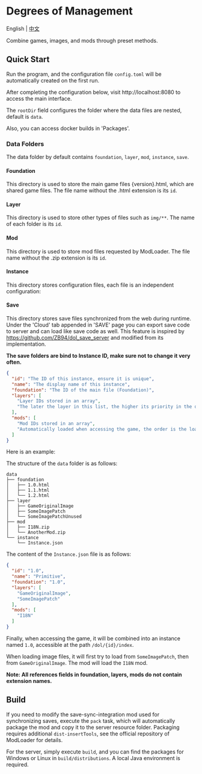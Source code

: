 # Degrees of Management

English | [中文](README-ZH.md)

Combine games, images, and mods through preset methods.

## Quick Start
Run the program, and the configuration file `config.toml` will be automatically created on the first run.

After completing the configuration below, visit http://localhost:8080 to access the main interface.

The `rootDir` field configures the folder where the data files are nested, default is `data`.

Also, you can access docker builds in 'Packages'.

### Data Folders
The data folder by default contains `foundation`, `layer`, `mod`, `instance`, `save`.

#### Foundation
This directory is used to store the main game files {version}.html, which are shared game files. The file name without the .html extension is its `id`.

#### Layer
This directory is used to store other types of files such as `img/**`. The name of each folder is its `id`.

#### Mod
This directory is used to store mod files requested by ModLoader. The file name without the .zip extension is its `id`.

#### Instance
This directory stores configuration files, each file is an independent configuration:

#### Save
This directory stores save files synchronized from the web during runtime. 
Under the 'Cloud' tab appended in 'SAVE' page you can export save code to server and can load like save code as well. 
This feature is inspired by https://github.com/ZB94/dol_save_server and modified from its implementation.

**The save folders are bind to Instance ID, make sure not to change it very often.**

````json
{
  "id": "The ID of this instance, ensure it is unique",
  "name": "The display name of this instance",
  "foundation": "The ID of the main file (Foundation)",
  "layers": [
    "Layer IDs stored in an array",
    "The later the layer in this list, the higher its priority in the overlay relationship"
  ],
  "mods": [
    "Mod IDs stored in an array", 
    "Automatically loaded when accessing the game, the order is the loading order"
  ]
}
````

Here is an example:

The structure of the `data` folder is as follows:
````
data
├── foundation
│   ├── 1.0.html
│   ├── 1.1.html
│   └── 1.2.html
├── layer
│   ├── GameOriginalImage
│   ├── SomeImagePatch
│   └── SomeImagePatchUnused
├── mod
│   ├── I18N.zip
│   └── AnotherMod.zip
└── instance
    └── Instance.json
````

The content of the `Instance.json` file is as follows:
````json
{
  "id": "1.0",
  "name": "Primitive",
  "foundation": "1.0",
  "layers": [
    "GameOriginalImage",
    "SomeImagePatch"
  ],
  "mods": [
    "I18N"
  ]
}
````

Finally, when accessing the game, it will be combined into an instance named `1.0`, accessible at the path `/dol/{id}/index`.

When loading image files, it will first try to load from `SomeImagePatch`, then from `GameOriginalImage`. The mod will load the `I18N` mod.

**Note: All references fields in foundation, layers, mods do not contain extension names.**

## Build

If you need to modify the save-sync-integration mod used for synchronizing saves, execute the `pack` task, which will automatically package the mod and copy it to the server resource folder.
Packaging requires additional `dist-insertTools`, see the official repository of ModLoader for details.

For the server, simply execute `build`, and you can find the packages for Windows or Linux in `build/distributions`. A local Java environment is required.
